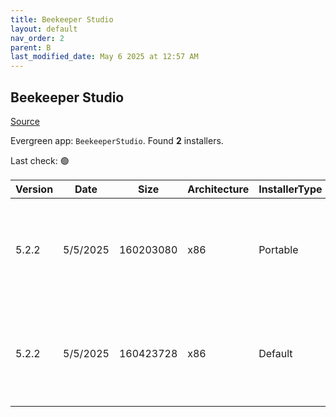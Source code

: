 ```yaml
---
title: Beekeeper Studio
layout: default
nav_order: 2
parent: B
last_modified_date: May 6 2025 at 12:57 AM
---
```


## Beekeeper Studio

[Source](https://www.beekeeperstudio.io/)

Evergreen app: `BeekeeperStudio`. Found **2** installers.

Last check: 🟢

| Version | Date     | Size      | Architecture | InstallerType | Type | URI                                                                                                                                                                                                                                    |
| ------- | -------- | --------- | ------------ | ------------- | ---- | -------------------------------------------------------------------------------------------------------------------------------------------------------------------------------------------------------------------------------------- |
| 5.2.2   | 5/5/2025 | 160203080 | x86          | Portable      | exe  | [https://github.com/beekeeper-studio/beekeeper-studio/releases/download/v5.2.2/Beekeeper-Studio-5.2.2-portable.exe](https://github.com/beekeeper-studio/beekeeper-studio/releases/download/v5.2.2/Beekeeper-Studio-5.2.2-portable.exe) |
| 5.2.2   | 5/5/2025 | 160423728 | x86          | Default       | exe  | [https://github.com/beekeeper-studio/beekeeper-studio/releases/download/v5.2.2/Beekeeper-Studio-Setup-5.2.2.exe](https://github.com/beekeeper-studio/beekeeper-studio/releases/download/v5.2.2/Beekeeper-Studio-Setup-5.2.2.exe)       |
